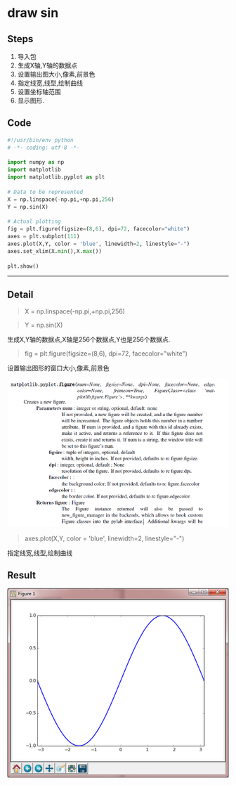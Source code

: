 # draw sin 

## Steps

1. 导入包
2. 生成X轴,Y轴的数据点
3. 设置输出图大小,像素,前景色
4. 指定线宽,线型,绘制曲线
5. 设置坐标轴范围
6. 显示图形.

## Code

```python
#!/usr/bin/env python
# -*- coding: utf-8 -*-

import numpy as np
import matplotlib
import matplotlib.pyplot as plt

# Data to be represented
X = np.linspace(-np.pi,+np.pi,256)
Y = np.sin(X)

# Actual plotting
fig = plt.figure(figsize=(8,6), dpi=72, facecolor="white")
axes = plt.subplot(111)
axes.plot(X,Y, color = 'blue', linewidth=2, linestyle="-")
axes.set_xlim(X.min(),X.max())

plt.show()


```

----

## Detail

> X = np.linspace(-np.pi,+np.pi,256)

> Y = np.sin(X)

生成X,Y轴的数据点,X轴是256个数据点,Y也是256个数据点.

> fig = plt.figure(figsize=(8,6), dpi=72, facecolor="white")

设置输出图形的窗口大小,像素,前景色

![matplotlib_pylot_figure](https://raw.githubusercontent.com/urmyfaith/matplotLearning/master/matplot/matplotGallery/images/matplotlib-pylot-figure.png)

>  axes.plot(X,Y, color = 'blue', linewidth=2, linestyle="-")

指定线宽,线型,绘制曲线

## Result

![plot_sin](https://raw.githubusercontent.com/urmyfaith/matplotLearning/master/matplot/matplotGallery/images/plot_sin.png)